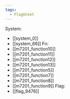 ```yaml
---
tags:
  - FlagUnset
---
```

System:
- [[system_0]]
- [[system_66]]
Fn:
- [[m7201_function10]]
- [[m7201_function11]]
- [[m7201_function12]]
- [[m7201_function13]]
- [[m7201_function5]]
- [[m7201_function7]]
- [[m7201_function8]]
- [[m7201_function9]]
Flag:
- [[flag_9476]]
